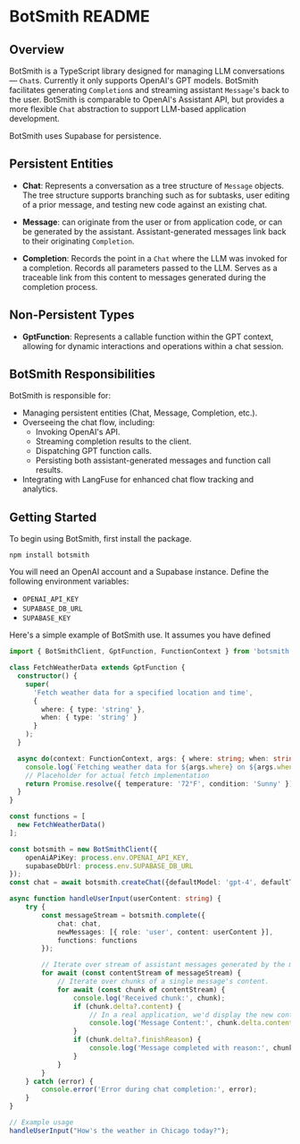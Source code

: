 # BotSmith README

## Overview

BotSmith is a TypeScript library designed for managing LLM conversations — `Chat`s. Currently it only supports OpenAI's GPT models. BotSmith facilitates generating `Completion`s and streaming assistant `Message`'s back to the user. BotSmith is comparable to OpenAI's Assistant API, but provides a more 
flexible `Chat` abstraction to support LLM-based application development.

BotSmith uses Supabase for persistence.

## Persistent Entities

- **Chat**: Represents a conversation as a tree structure of `Message` objects. The tree structure
supports branching such as for subtasks, user editing of a prior message, and testing new code against an existing chat.

- **Message**: can originate from the user or from application code, or can be generated by the assistant. Assistant-generated messages link back to their originating `Completion`.

- **Completion**: Records the point in a `Chat` where the LLM was invoked for a completion. Records all parameters passed to the LLM. Serves as a traceable link from this content to messages generated
during the completion process.

## Non-Persistent Types

- **GptFunction**: Represents a callable function within the GPT context, allowing for dynamic interactions and operations within a chat session.

## BotSmith Responsibilities

BotSmith is responsible for:
- Managing persistent entities (Chat, Message, Completion, etc.).
- Overseeing the chat flow, including:
  - Invoking OpenAI's API.
  - Streaming completion results to the client.
  - Dispatching GPT function calls.
  - Persisting both assistant-generated messages and function call results.
- Integrating with LangFuse for enhanced chat flow tracking and analytics.

## Getting Started

To begin using BotSmith, first install the package.

```
npm install botsmith
```

You will need an OpenAI account and a Supabase instance. Define the following environment variables:
- `OPENAI_API_KEY`
- `SUPABASE_DB_URL`
- `SUPABASE_KEY`

Here's a simple example of BotSmith use. It assumes you have defined 

```typescript
import { BotSmithClient, GptFunction, FunctionContext } from 'botsmith';

class FetchWeatherData extends GptFunction {
  constructor() {
    super(
      'Fetch weather data for a specified location and time',
      {
        where: { type: 'string' },
        when: { type: 'string' }
      }
    );
  }

  async do(context: FunctionContext, args: { where: string; when: string }): Promise<any> {
    console.log(`Fetching weather data for ${args.where} on ${args.when}...`);
    // Placeholder for actual fetch implementation
    return Promise.resolve({ temperature: '72°F', condition: 'Sunny' });
  }
}

const functions = [
  new FetchWeatherData()
];

const botsmith = new BotSmithClient({ 
    openAiAPiKey: process.env.OPENAI_API_KEY,
    supabaseDbUrl: process.env.SUPABASE_DB_URL
});
const chat = await botsmith.createChat({defaultModel: 'gpt-4', defaultTemperature: 0 });

async function handleUserInput(userContent: string) {
    try {
        const messageStream = botsmith.complete({
            chat: chat,
            newMessages: [{ role: 'user', content: userContent }],
            functions: functions
        });

        // Iterate over stream of assistant messages generated by the model.
        for await (const contentStream of messageStream) {
            // Iterate over chunks of a single message's content.
            for await (const chunk of contentStream) {
                console.log('Received chunk:', chunk);
                if (chunk.delta?.content) {
                    // In a real application, we'd display the new content chunk in the UI.
                    console.log('Message Content:', chunk.delta.content);
                }
                if (chunk.delta?.finishReason) {
                    console.log('Message completed with reason:', chunk.delta.finishReason);
                }
            }
        }
    } catch (error) {
        console.error('Error during chat completion:', error);
    }
}

// Example usage
handleUserInput("How's the weather in Chicago today?");
```